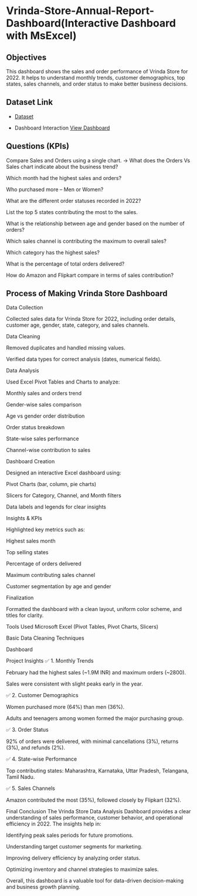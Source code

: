# Vrinda-Store-Annual-Report-Dashboard(Interactive Dashboard with MsExcel)
## Objectives
This dashboard shows the sales and order performance of Vrinda Store for 2022. It helps to understand monthly trends, customer demographics, top states, sales channels, and order status to make better business decisions.

## Dataset Link
- <a href="https://github.com/snehachavhan2004/Vrinda-Store-Annual-Report-Dashboard/blob/main/Vrinda%20Store%20Dataset.xlsx">Dataset</a>

- Dashboard Interaction <a href=""> View Dashboard</a>

## Questions (KPIs)
Compare Sales and Orders using a single chart.
→ What does the Orders Vs Sales chart indicate about the business trend?

Which month had the highest sales and orders?

Who purchased more – Men or Women?

What are the different order statuses recorded in 2022?

List the top 5 states contributing the most to the sales.

What is the relationship between age and gender based on the number of orders?

Which sales channel is contributing the maximum to overall sales?

Which category has the highest sales?

What is the percentage of total orders delivered?

How do Amazon and Flipkart compare in terms of sales contribution?

## Process of Making Vrinda Store Dashboard
Data Collection

Collected sales data for Vrinda Store for 2022, including order details, customer age, gender, state, category, and sales channels.

Data Cleaning

Removed duplicates and handled missing values.

Verified data types for correct analysis (dates, numerical fields).

Data Analysis

Used Excel Pivot Tables and Charts to analyze:

Monthly sales and orders trend

Gender-wise sales comparison

Age vs gender order distribution

Order status breakdown

State-wise sales performance

Channel-wise contribution to sales

Dashboard Creation

Designed an interactive Excel dashboard using:

Pivot Charts (bar, column, pie charts)

Slicers for Category, Channel, and Month filters

Data labels and legends for clear insights

Insights & KPIs

Highlighted key metrics such as:

Highest sales month

Top selling states

Percentage of orders delivered

Maximum contributing sales channel

Customer segmentation by age and gender

Finalization

Formatted the dashboard with a clean layout, uniform color scheme, and titles for clarity.

Tools Used
Microsoft Excel (Pivot Tables, Pivot Charts, Slicers)

Basic Data Cleaning Techniques

Dashboard

Project Insights
✅ 1. Monthly Trends

February had the highest sales (~1.9M INR) and maximum orders (~2800).

Sales were consistent with slight peaks early in the year.

✅ 2. Customer Demographics

Women purchased more (64%) than men (36%).

Adults and teenagers among women formed the major purchasing group.

✅ 3. Order Status

92% of orders were delivered, with minimal cancellations (3%), returns (3%), and refunds (2%).

✅ 4. State-wise Performance

Top contributing states: Maharashtra, Karnataka, Uttar Pradesh, Telangana, Tamil Nadu.

✅ 5. Sales Channels

Amazon contributed the most (35%), followed closely by Flipkart (32%).

Final Conclusion
The Vrinda Store Data Analysis Dashboard provides a clear understanding of sales performance, customer behavior, and operational efficiency in 2022. The insights help in:

Identifying peak sales periods for future promotions.

Understanding target customer segments for marketing.

Improving delivery efficiency by analyzing order status.

Optimizing inventory and channel strategies to maximize sales.

Overall, this dashboard is a valuable tool for data-driven decision-making and business growth planning.
